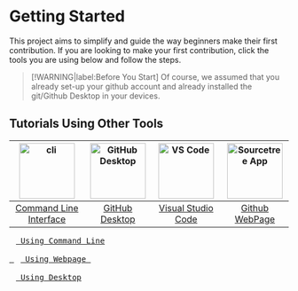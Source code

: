 # Getting Started
This project aims to simplify and guide the way beginners make their first contribution. If you are looking to make your first contribution, click the tools you are using below and follow the steps.
> [!WARNING|label:Before You Start]
> Of course, we assumed that you already set-up your github account and already installed the git/Github Desktop in your devices.
## Tutorials Using Other Tools
| <img alt="cli" src="https://raw.githubusercontent.com/felixse/FluentTerminal/refs/heads/master/Icons/Icon_no_margin.png" width="100"> | <img alt="GitHub Desktop" src="https://desktop.github.com/images/desktop-icon.svg" width="100"> | <img alt="VS Code" src="https://upload.wikimedia.org/wikipedia/commons/1/1c/Visual_Studio_Code_1.35_icon.png" width=100></a> | <a href="gui-tool-tutorials/sourcetree-macos-tutorial.md"><img alt="Sourcetree App" src="https://wac-cdn.atlassian.com/dam/jcr:81b15cde-be2e-4f4a-8af7-9436f4a1b431/Sourcetree-icon-blue.svg" width=100></a> |
| :------------------: | :------------------: | :------------------: | :------------------: | 
| [Command Line Interface](guide/github-cli) | [GitHub Desktop](guide/github-desktop) | [Visual Studio Code](docs/gui-tool-tutorials/github-vscode) | [Github WebPage](guide/github-webpage)

[<kbd> <i class="fa-sharp-duotone fa-solid fa-terminal" style="margin:8px; margin-right:4px;"></i> Using Command Line </kbd>](guide/github-cli)
<br>
<br>
[<kbd> <i class="fa-solid fa-globe" style="margin:8px; margin-right:4px;"></i> Using Webpage </kbd>](guide/github-webpage)
<br>
<br>
[<kbd> <i class="fa-brands fa-github" style="margin:8px; margin-right:4px;"></i> Using Desktop </kbd>](guide/github-desktop)
